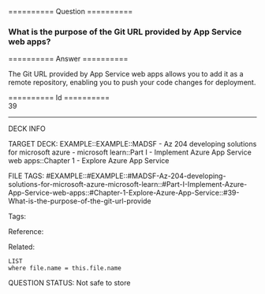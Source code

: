 ========== Question ==========  

### What is the purpose of the Git URL provided by App Service web apps?  

========== Answer ==========  

The Git URL provided by App Service web apps allows you to add it as a remote
repository, enabling you to push your code changes for deployment.

========== Id ==========  
39

---

DECK INFO

TARGET DECK: EXAMPLE::EXAMPLE::MADSF - Az 204 developing solutions for microsoft azure - microsoft learn::Part I - Implement Azure App Service web apps::Chapter 1 - Explore Azure App Service

FILE TAGS: #EXAMPLE::#EXAMPLE::#MADSF-Az-204-developing-solutions-for-microsoft-azure-microsoft-learn::#Part-I-Implement-Azure-App-Service-web-apps::#Chapter-1-Explore-Azure-App-Service::#39-What-is-the-purpose-of-the-git-url-provide

Tags:

Reference:

Related:

```dataview
LIST
where file.name = this.file.name
```

QUESTION STATUS: Not safe to store
